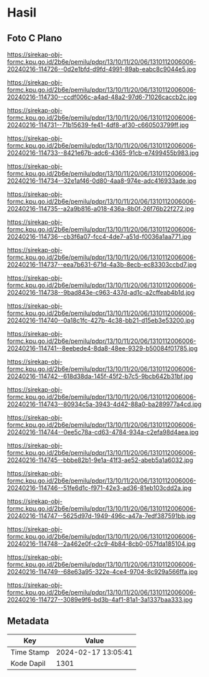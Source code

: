# Hasil

## Foto C Plano

https://sirekap-obj-formc.kpu.go.id/2b6e/pemilu/pdpr/13/10/11/20/06/1310112006006-20240216-114726--0d2e1bfd-d9fd-4991-89ab-eabc8c9044e5.jpg

https://sirekap-obj-formc.kpu.go.id/2b6e/pemilu/pdpr/13/10/11/20/06/1310112006006-20240216-114730--ccdf006c-a4ad-48a2-97d6-71026caccb2c.jpg

https://sirekap-obj-formc.kpu.go.id/2b6e/pemilu/pdpr/13/10/11/20/06/1310112006006-20240216-114731--71b15639-fe41-4df8-af30-c660503799ff.jpg

https://sirekap-obj-formc.kpu.go.id/2b6e/pemilu/pdpr/13/10/11/20/06/1310112006006-20240216-114733--8421e67b-adc6-4365-91cb-e7499455b983.jpg

https://sirekap-obj-formc.kpu.go.id/2b6e/pemilu/pdpr/13/10/11/20/06/1310112006006-20240216-114734--32e1af46-0d80-4aa8-974e-adc416933ade.jpg

https://sirekap-obj-formc.kpu.go.id/2b6e/pemilu/pdpr/13/10/11/20/06/1310112006006-20240216-114735--a2a9b816-a018-436a-8b0f-26f76b22f272.jpg

https://sirekap-obj-formc.kpu.go.id/2b6e/pemilu/pdpr/13/10/11/20/06/1310112006006-20240216-114736--cb3f6a07-fcc4-4de7-a51d-f0036a1aa771.jpg

https://sirekap-obj-formc.kpu.go.id/2b6e/pemilu/pdpr/13/10/11/20/06/1310112006006-20240216-114737--eea7b631-671d-4a3b-8ecb-ec83303ccbd7.jpg

https://sirekap-obj-formc.kpu.go.id/2b6e/pemilu/pdpr/13/10/11/20/06/1310112006006-20240216-114738--9bad843e-c963-437d-ad1c-a2cffeab4b1d.jpg

https://sirekap-obj-formc.kpu.go.id/2b6e/pemilu/pdpr/13/10/11/20/06/1310112006006-20240216-114740--0a18c1fc-427b-4c38-bb21-d15eb3e53200.jpg

https://sirekap-obj-formc.kpu.go.id/2b6e/pemilu/pdpr/13/10/11/20/06/1310112006006-20240216-114741--8eebede4-8da8-48ee-9329-b50084f01785.jpg

https://sirekap-obj-formc.kpu.go.id/2b6e/pemilu/pdpr/13/10/11/20/06/1310112006006-20240216-114742--618d38da-145f-45f2-b7c5-9bcb642b31bf.jpg

https://sirekap-obj-formc.kpu.go.id/2b6e/pemilu/pdpr/13/10/11/20/06/1310112006006-20240216-114743--80934c5a-3943-4d42-88a0-ba289977a4cd.jpg

https://sirekap-obj-formc.kpu.go.id/2b6e/pemilu/pdpr/13/10/11/20/06/1310112006006-20240216-114744--0ee5c78a-cd63-4784-934a-c2efa98d4aea.jpg

https://sirekap-obj-formc.kpu.go.id/2b6e/pemilu/pdpr/13/10/11/20/06/1310112006006-20240216-114745--bbbe82b1-9e1a-41f3-ae52-abeb5a1a6032.jpg

https://sirekap-obj-formc.kpu.go.id/2b6e/pemilu/pdpr/13/10/11/20/06/1310112006006-20240216-114746--51fe6d1c-f971-42e3-ad36-81eb103cdd2a.jpg

https://sirekap-obj-formc.kpu.go.id/2b6e/pemilu/pdpr/13/10/11/20/06/1310112006006-20240216-114747--5625d97d-1949-496c-a47a-7edf387591bb.jpg

https://sirekap-obj-formc.kpu.go.id/2b6e/pemilu/pdpr/13/10/11/20/06/1310112006006-20240216-114748--2a462e0f-c2c9-4b84-8cb0-057fda185104.jpg

https://sirekap-obj-formc.kpu.go.id/2b6e/pemilu/pdpr/13/10/11/20/06/1310112006006-20240216-114749--68e63a95-322e-4ce4-9704-8c929a566ffa.jpg

https://sirekap-obj-formc.kpu.go.id/2b6e/pemilu/pdpr/13/10/11/20/06/1310112006006-20240216-114727--3089e9f6-bd3b-4af1-81a1-3a1337baa333.jpg


## Metadata

| Key        | Value               |
| ---------- | ------------------- |
| Time Stamp | 2024-02-17 13:05:41 |
| Kode Dapil | 1301                |



